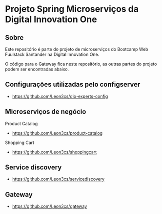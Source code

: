 # Projeto Spring Microserviços da Digital Innovation One

## Sobre

Este repositório é parte do projeto de microserviços do Bootcamp Web Fuulstack Santander na Digital Innovation One.

O código para o Gateway fica neste repositório, as outras partes do projeto
podem ser encontradas abaixo.

## Configurações utilizadas pelo configserver

- https://github.com/Leon3cs/dio-experts-config

## Microserviços de negócio

Product Catalog
- https://github.com/Leon3cs/product-catalog

Shopping Cart
- https://github.com/Leon3cs/shoppingcart


## Service discovery

- https://github.com/Leon3cs/servicediscovery

## Gateway

- https://github.com/Leon3cs/gateway